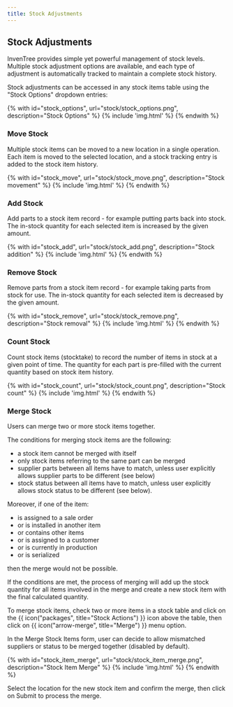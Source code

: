 ```yaml
---
title: Stock Adjustments
---
```


## Stock Adjustments

InvenTree provides simple yet powerful management of stock levels. Multiple stock adjustment options are available, and each type of adjustment is automatically tracked to maintain a complete stock history.

Stock adjustments can be accessed in any stock items table using the "Stock Options" dropdown entries:

{% with id="stock_options", url="stock/stock_options.png", description="Stock Options" %}
{% include 'img.html' %}
{% endwith %}

### Move Stock

Multiple stock items can be moved to a new location in a single operation. Each item is moved to the selected location, and a stock tracking entry is added to the stock item history.

{% with id="stock_move", url="stock/stock_move.png", description="Stock movement" %}
{% include 'img.html' %}
{% endwith %}

### Add Stock

Add parts to a stock item record - for example putting parts back into stock. The in-stock quantity for each selected item is increased by the given amount.

{% with id="stock_add", url="stock/stock_add.png", description="Stock addition" %}
{% include 'img.html' %}
{% endwith %}

### Remove Stock

Remove parts from a stock item record - for example taking parts from stock for use. The in-stock quantity for each selected item is decreased by the given amount.

{% with id="stock_remove", url="stock/stock_remove.png", description="Stock removal" %}
{% include 'img.html' %}
{% endwith %}

### Count Stock

Count stock items (stocktake) to record the number of items in stock at a given point of time. The quantity for each part is pre-filled with the current quantity based on stock item history.

{% with id="stock_count", url="stock/stock_count.png", description="Stock count" %}
{% include 'img.html' %}
{% endwith %}

### Merge Stock

Users can merge two or more stock items together.

The conditions for merging stock items are the following:

- a stock item cannot be merged with itself
- only stock items referring to the same part can be merged
- supplier parts between all items have to match, unless user explicitly allows supplier parts to be different (see below)
- stock status between all items have to match, unless user explicitly allows stock status to be different (see below).

Moreover, if one of the item:

- is assigned to a sale order
- or is installed in another item
- or contains other items
- or is assigned to a customer
- or is currently in production
- or is serialized

then the merge would not be possible.

If the conditions are met, the process of merging will add up the stock quantity for all items involved in the merge and create a new stock item with the final calculated quantity.

To merge stock items, check two or more items in a stock table and click on the {{ icon("packages", title="Stock Actions") }} icon above the table, then click on {{ icon("arrow-merge", title="Merge") }} menu option.

In the Merge Stock Items form, user can decide to allow mismatched suppliers or status to be merged together (disabled by default).

{% with id="stock_item_merge", url="stock/stock_item_merge.png", description="Stock Item Merge" %}
{% include 'img.html' %}
{% endwith %}

Select the location for the new stock item and confirm the merge, then click on <span class="badge inventree confirm">Submit</span> to process the merge.
